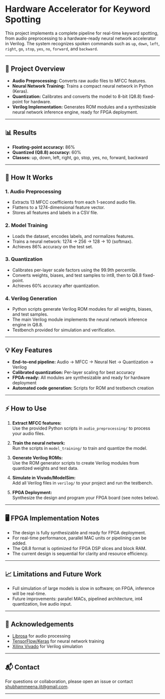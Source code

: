 # Hardware Accelerator for Keyword Spotting

This project implements a complete pipeline for real-time keyword spotting, from audio preprocessing to a hardware-ready neural network accelerator in Verilog. The system recognizes spoken commands such as `up`, `down`, `left`, `right`, `go`, `stop`, `yes`, `no`, `forward`, and `backward`.

---

## 🚀 Project Overview

- **Audio Preprocessing:** Converts raw audio files to MFCC features.
- **Neural Network Training:** Trains a compact neural network in Python (Keras).
- **Quantization:** Calibrates and converts the model to 8-bit (Q8.8) fixed-point for hardware.
- **Verilog Implementation:** Generates ROM modules and a synthesizable neural network inference engine, ready for FPGA deployment.

---

## 📊 Results

- **Floating-point accuracy:** 86%
- **Quantized (Q8.8) accuracy:** 60%
- **Classes:** up, down, left, right, go, stop, yes, no, forward, backward


---

## 📝 How It Works

### 1. Audio Preprocessing

- Extracts 13 MFCC coefficients from each 1-second audio file.
- Flattens to a 1274-dimensional feature vector.
- Stores all features and labels in a CSV file.

### 2. Model Training

- Loads the dataset, encodes labels, and normalizes features.
- Trains a neural network: 1274 → 256 → 128 → 10 (softmax).
- Achieves 86% accuracy on the test set.

### 3. Quantization

- Calibrates per-layer scale factors using the 99.9th percentile.
- Converts weights, biases, and test samples to int8, then to Q8.8 fixed-point.
- Achieves 60% accuracy after quantization.

### 4. Verilog Generation

- Python scripts generate Verilog ROM modules for all weights, biases, and test samples.
- The main Verilog module implements the neural network inference engine in Q8.8.
- Testbench provided for simulation and verification.

---

## 💡 Key Features

- **End-to-end pipeline:** Audio → MFCC → Neural Net → Quantization → Verilog
- **Calibrated quantization:** Per-layer scaling for best accuracy
- **FPGA-ready:** All modules are synthesizable and ready for hardware deployment
- **Automated code generation:** Scripts for ROM and testbench creation

---

## ⚡ How to Use

1. **Extract MFCC features:**  
   Use the provided Python scripts in `audio_preprocessing/` to process your audio files.

2. **Train the neural network:**  
   Run the scripts in `model_training/` to train and quantize the model.

3. **Generate Verilog ROMs:**  
   Use the ROM generator scripts to create Verilog modules from quantized weights and test data.

4. **Simulate in Vivado/ModelSim:**  
   Add all Verilog files in `verilog/` to your project and run the testbench.

5. **FPGA Deployment:**  
   Synthesize the design and program your FPGA board (see notes below).

---

## 🖥️ FPGA Implementation Notes

- The design is fully synthesizable and ready for FPGA deployment.
- For real-time performance, parallel MAC units or pipelining can be added.
- The Q8.8 format is optimized for FPGA DSP slices and block RAM.
- The current design is sequential for clarity and resource efficiency.

---

## 📈 Limitations and Future Work

- Full simulation of large models is slow in software; on FPGA, inference will be real-time.
- Future improvements: parallel MACs, pipelined architecture, int4 quantization, live audio input.

---

## 🤝 Acknowledgements

- [Librosa](https://librosa.org/) for audio processing
- [TensorFlow/Keras](https://www.tensorflow.org/) for neural network training
- [Xilinx Vivado](https://www.xilinx.com/products/design-tools/vivado.html) for Verilog simulation

---

## 📬 Contact

For questions or collaboration, please open an issue or contact [shubhammeena.iit@gmail.com](mailto:shubhammeena.iit@gmail.com).

---
